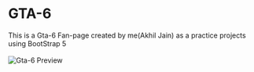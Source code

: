 #   GTA-6
  This is a Gta-6 Fan-page created by me(Akhil Jain) as a practice projects using BootStrap 5
  <br>
  <br>
![Gta-6 Preview](https://github.com/Akhil092004/Gta-6-Fan-Page/assets/133607092/b7a8a034-8693-48c2-89ca-93b586c48cb8)
